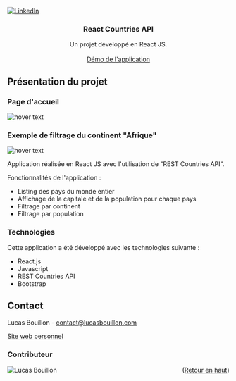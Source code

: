 <div id="top"></div>

[![LinkedIn][linkedin-shield]][linkedin-url]


  <h3 align="center">React Countries API</h3>

  <p align="center">
    Un projet développé en React JS.
    <br />
    <br />
    <a href="http://reactcountries.lucasbouillon.com/">Démo de l'application</a>
  </p>
</div>


<!-- ABOUT THE PROJECT -->
## Présentation du projet

### Page d'accueil
<p align="left">
  <img src="./Capture d’écran 2022-06-03 à 10.56.00.png" width="450" title="hover text">
</p>

### Exemple de filtrage du continent "Afrique"
<p align="left">
  <img src="./Capture d’écran 2022-06-03 à 10.56.30.png" width="450" title="hover text">
</p>

Application réalisée en React JS avec l'utilisation de "REST Countries API". 

Fonctionnalités de l'application :
* Listing des pays du monde entier
* Affichage de la capitale et de la population pour chaque pays
* Filtrage par continent
* Filtrage par population


### Technologies

Cette application a été développé avec les technologies suivante :

* React.js
* Javascript
* REST Countries API
* Bootstrap

<!-- CONTACT -->
## Contact

Lucas Bouillon - contact@lucasbouillon.com

<a href="https://lucasbouillon.com/">Site web personnel</a>

### Contributeur

<img src="https://user-images.githubusercontent.com/78078418/115210740-30c12100-a0ff-11eb-9bb3-99622b221a81.png" title="Lucas Bouillon" width="200px" align="left"/>

<p align="right">(<a href="#top">Retour en haut</a>)</p>



<!-- MARKDOWN LINKS & IMAGES -->
<!-- https://www.markdownguide.org/basic-syntax/#reference-style-links -->
[linkedin-shield]: https://img.shields.io/badge/-LinkedIn-black.svg?style=for-the-badge&logo=linkedin&colorB=555
[linkedin-url]: https://www.linkedin.com/in/lucas-bouillon-91a75899/
